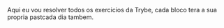 Aqui eu vou resolver todos os exercicios da Trybe, cada bloco tera a sua propria pastcada dia tambem. 